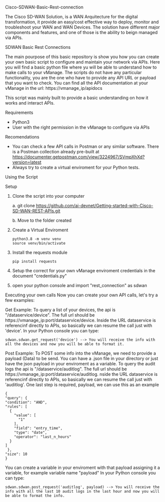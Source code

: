 Cisco-SDWAN-Basic-Rest-connection

The Cisco SD-WAN Solution, is a WAN Arquitecture for the digital transformation, it provide an easy/cost effective way to deploy, monitor and troubleshoot your WAN and WAN Devices. The solution have different major components and features, and one of those is the ability to beign managed via APIs.


SDWAN Basic Rest Connections

The main pourpose of this basic repository is show you how you can create your own basic script to configure and maintain your network via APIs. Here you will find a basic python file where yu will be able to understand how to make calls to your vManage.
The scripts do not have any particular functionality, you are the one who have to provide any API URL or payload that you want to check. You can find all the API documentation at your vManage in the url: https://vmanage_ip/apidocs

This script was mainly built to provide a basic understanding on how it works and interact APIs.

Requirements

- Python3
- User with the right permission in the vManage to configure via APIs

Recomendations

- You can check a few API calls in Postman or any similar software. There is a Postman collection already pre-built at https://documenter.getpostman.com/view/3224967/SVmpXhXd?version=latest
- Always try to create a virtual enviroment for your Python tests.


Using the Script

Setup
   1. Clone the script into your computer
   
        a. git clone https://github.com/ai-devnet/Getting-started-with-Cisco-SD-WAN-REST-APIs.git
        
        b. Move to the folder created
        
   2. Create a Virtual Enviroment 
                                
          python3.8 -m venv venv
          source venv/bin/activate
          
   3. Install the requests module
   
          pip install requests
          
   4. Setup the correct for your own vManage enviroment credentials in the document "credentials.py"
    
   5. open your python console and import "rest_connection" as sdwan
    
Executing your own calls
  Now you can create your own API calls, let's try a few examples:
   
   Get Example:
    To query a list of your devices, the api is "/dataservice/device". The full url should be https://vmanage_ip:port/dataservice/device. Inside the URL dataservice is referencinf directly to APIs, so basically we can resume the call just with 'device'. In your Python console you can type:
    
    sdwan.sdwan.get_request('device') --> You will receive the info with all the devices and now you will be able to format it.
    
   
   Post Example:
   To POST some info into the vManage, we need to provide a payload (Data) to be send. You can have a .json file in your directory or just have the json payload in your enviroment as a variable.
   To query the audit logs the api is "/dataservice/auditlog". The full url should be https://vmanage_ip:port/dataservice/auditlog. nside the URL dataservice is referencinf directly to APIs, so basically we can resume the call just with 'auditlog'. One last step is required, payload, we can use this as an example
   
    {
    "query": {
    "condition": "AND",
    "rules": [
      {
        "value": [
          "1"
        ],
        "field": "entry_time",
        "type": "date",
        "operator": "last_n_hours"
      }
    ]
     },
    "size": 10
    }
    
   You can create a variable in your enviroment with that payload assigning it a variable, for example variable name "payload"
   In your Python console you can type:
    
    sdwan.sdwan.post_request('auditlog', payload) --> You will receive the info with all the last 10 audit logs in the last hour and now you will be able to format the info.

 
 
